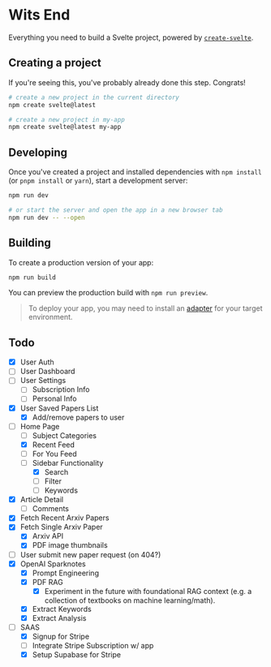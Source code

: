 # Wits End

Everything you need to build a Svelte project, powered by [`create-svelte`](https://github.com/sveltejs/kit/tree/main/packages/create-svelte).

## Creating a project

If you're seeing this, you've probably already done this step. Congrats!

```bash
# create a new project in the current directory
npm create svelte@latest

# create a new project in my-app
npm create svelte@latest my-app
```

## Developing

Once you've created a project and installed dependencies with `npm install` (or `pnpm install` or `yarn`), start a development server:

```bash
npm run dev

# or start the server and open the app in a new browser tab
npm run dev -- --open
```

## Building

To create a production version of your app:

```bash
npm run build
```

You can preview the production build with `npm run preview`.

> To deploy your app, you may need to install an [adapter](https://kit.svelte.dev/docs/adapters) for your target environment.

## Todo

- [x] User Auth
- [ ] User Dashboard
- [ ] User Settings
    - [ ] Subscription Info
    - [ ] Personal Info
- [x] User Saved Papers List
    - [x] Add/remove papers to user
- [ ] Home Page
    - [ ] Subject Categories
    - [x] Recent Feed
    - [ ] For You Feed
    - [ ] Sidebar Functionality
        - [x] Search
        - [ ] Filter
        - [ ] Keywords
- [x] Article Detail
    - [ ] Comments
- [x] Fetch Recent Arxiv Papers
- [x] Fetch Single Arxiv Paper
    - [x] Arxiv API
    - [x] PDF image thumbnails
- [ ] User submit new paper request (on 404?)
- [x] OpenAI Sparknotes
    - [x] Prompt Engineering
    - [x] PDF RAG
        - [x] Experiment in the future with foundational RAG context (e.g. a collection of textbooks on machine learning/math).
    - [x] Extract Keywords
    - [x] Extract Analysis
- [ ] SAAS
    - [x] Signup for Stripe
    - [ ] Integrate Stripe Subscription w/ app
    - [x] Setup Supabase for Stripe